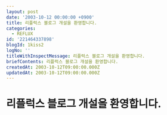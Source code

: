 ```yaml
---
layout: post
date: '2003-10-12 00:00:00 +0900'
title: 리플럭스 블로그 개설을 환영합니다.
categories:
  - REFLUX
id: '221464337898'
blogId: 1kiss2
logNo: ''
titleWithInspectMessage: 리플럭스 블로그 개설을 환영합니다.
briefContents: 리플럭스 블로그 개설을 환영합니다.
createdAt: 2003-10-12T09:00:00.000Z
updatedAt: 2003-10-12T09:00:00.000Z
---
```

# 리플럭스 블로그 개설을 환영합니다.